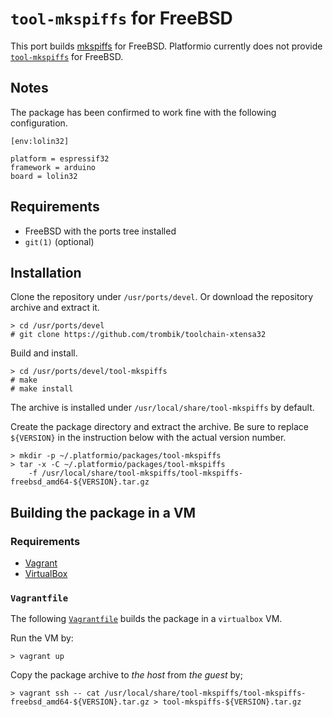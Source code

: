 # `tool-mkspiffs` for FreeBSD

This port builds [mkspiffs](https://github.com/igrr/mkspiffs) for FreeBSD.
Platformio currently does not provide
[`tool-mkspiffs`](https://bintray.com/platformio/dl-packages/tool-mkspiffs)
for FreeBSD.

## Notes

The package has been confirmed to work fine with the following configuration.

```
[env:lolin32]

platform = espressif32
framework = arduino
board = lolin32
```

## Requirements

* FreeBSD with the ports tree installed
* `git(1)` (optional)

## Installation

Clone the repository under `/usr/ports/devel`.
Or download the repository archive and extract it.

```
> cd /usr/ports/devel
# git clone https://github.com/trombik/toolchain-xtensa32
```

Build and install.

```
> cd /usr/ports/devel/tool-mkspiffs
# make
# make install
```

The archive is installed under `/usr/local/share/tool-mkspiffs` by default.

Create the package directory and extract the archive. Be sure to replace
`${VERSION}` in the instruction below  with the actual version number.

```
> mkdir -p ~/.platformio/packages/tool-mkspiffs
> tar -x -C ~/.platformio/packages/tool-mkspiffs
    -f /usr/local/share/tool-mkspiffs/tool-mkspiffs-freebsd_amd64-${VERSION}.tar.gz
```

## Building the package in a VM

### Requirements

* [Vagrant](https://www.vagrantup.com/)
* [VirtualBox](https://www.virtualbox.org/)

### `Vagrantfile`

The following [`Vagrantfile`](Vagrantfile) builds the package in a
`virtualbox` VM.


Run the VM by:

```
> vagrant up
```

Copy the package archive to _the host_ from _the guest_ by;

```
> vagrant ssh -- cat /usr/local/share/tool-mkspiffs/tool-mkspiffs-freebsd_amd64-${VERSION}.tar.gz > tool-mkspiffs-${VERSION}.tar.gz
```
